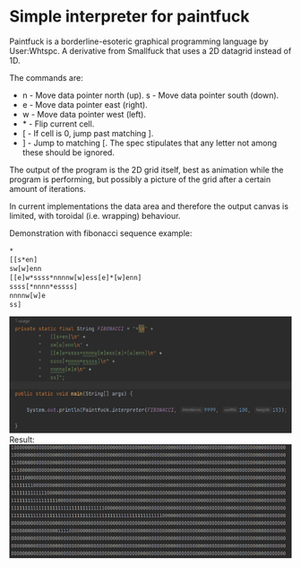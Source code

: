 # Simple interpreter for paintfuck

Paintfuck is a borderline-esoteric graphical programming language by User:Whtspc. A derivative from Smallfuck that uses a 2D datagrid instead of 1D.

The commands are:

- n - Move data pointer north (up). s - Move data pointer south (down).
- e - Move data pointer east (right).
- w - Move data pointer west (left).
- \* - Flip current cell. 
- \[ - If cell is 0, jump past matching ].
- ] - Jump to matching \[.
    The spec stipulates that any letter not among these should be ignored.

The output of the program is the 2D grid itself, best as animation while the program is performing, but possibly a picture of the grid after a certain amount of iterations.

In current implementations the data area and therefore the output canvas is limited, with toroidal (i.e. wrapping) behaviour.

Demonstration with fibonacci sequence example:

    *
    [[s*en]
    sw[w]enn
    [[e]w*ssss*nnnnw[w]ess[e]*[w]enn]
    ssss[*nnnn*essss]
    nnnnw[w]e
    ss]
![img_1.png](img_1.png)
Result:
![img.png](img.png)